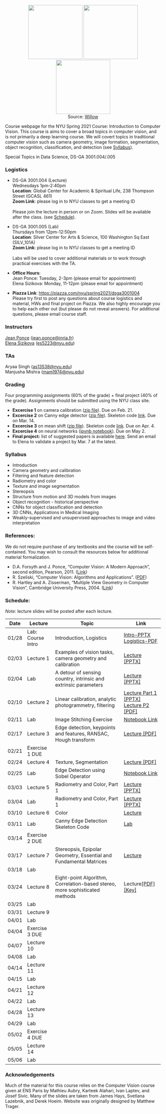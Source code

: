 <p align="center">
  <img src="https://www.di.ens.fr/willow/research/inpainting/images/new_000228/new_000228.jpg" width="175">
  <img src="https://www.di.ens.fr/willow/research/inpainting/images/new_000228/new_000228_outline.jpg" width="175">
  <img src="https://www.di.ens.fr/willow/research/inpainting/images/new_000228/new_000228_res_comb.jpg" width="175">
 <br>
  Source: <a href="https://www.di.ens.fr/willow/research/inpainting/">Willow</a>
</p>

Course webpage for the NYU Spring 2021 Course: Introduction to Computer Vision. This course is aims to cover a broad topics in computer vision, and is *not* primarily a deep learning course. We will covert topics in traditional computer vision such as camera geometry, image formation, segmentation, object recognition, classification, and detection (see [Syllabus](#Syllabus)).

Special Topics in Data Science, DS-GA 3001.004/.005

### Logistics

* DS-GA 3001.004 (Lecture) \
Wednesdays 1pm-2:40pm  \
**Location**: Global Center for Academic & Spiritual Life, 238 Thompson Street (GCASL 461)   \
**Zoom Link**: please log in to NYU classes to get a meeting ID \
\
Please join the lecture in person or on Zoom. Slides will be available after the class. (see [Schedule](#Schedule)).

* DS-GA 3001.005 (Lab) \
Thursdays from 12pm-12:50pm \
**Location**: Silver Center for Arts & Science, 100 Washington Sq East (SILV_101A) \
**Zoom Link**: please log in to NYU classes to get a meeting ID \
\
Labs will be used to cover additional materials or to work through practical exercises with the TA. 

* **Office Hours**: \
Jean Ponce: Tuesday, 2-3pm (please email for appointment) \
Elena Sizikova: Monday, 11-12pm (please email for appointment)


* **Piazza Link**: https://piazza.com/nyu/spring2021/dsga3001004  \
Please try first to post any questions about course logistics and material, HWs and final project on Piazza. We also highly encourage you to help each other out (but please do not reveal answers). For additional questions, please email course staff.


### Instructors

<a href="https://www.di.ens.fr/~ponce/">Jean Ponce</a> (jean.ponce@inria.fr)  
<a href="https://esizikova.github.io">Elena Sizikova</a> (es5223@nyu.edu)

### TAs
Aryaa Singh (as13538@nyu.edu)  
Manjusha Mishra (mam1974@nyu.edu)

### Grading

Four programming assignments (60% of the grade) + final project (40% of the
grade). Assignments should be submitted using the NYU class site.

* **Excercise 1** on camera calibration ([zip file](/homeworks/homework1.zip)).
Due on Feb. 21.
* **Excercise 2** on Canny edge detector ([zip file](/homeworks/homework2.zip)). Skeleton code [link](https://drive.google.com/file/d/1lRKhITglm_vktU0WlqYlQQm3RPoqmGMc/view?usp=sharing). 
Due on Mar. 14.
* **Excercise 3** on mean shift ([zip file](/homeworks/homework3.zip)). Skeleton code [link](https://drive.google.com/file/d/1m_8YV-0VFTrUgsCEkpwjXU8tkH6XGdVt/view?usp=sharing). 
Due on Apr. 4.
* **Excercise 4** on neural networks ([ipynb notebook](/homeworks/homework4.ipynb)). 
Due on May 2.
* **Final project:** list of suggested papers is available [here](https://docs.google.com/document/d/1_YFp39tF3h811AzrQ32mbQgN4nSp7aA2fjZfQhVNiYE/edit?usp=sharing). Send an email to Elena to validate a project by Mar. 7 at the latest. 

<a name="Syllabus"></a>
### Syllabus 
  * Introduction
  * Camera geometry and calibration
  * Filtering and feature detection
  * Radiometry and color
  * Texture and image segmentation
  * Stereopsis
  * Structure from motion and 3D models from images
  * Object recognition - historical perspective
  * CNNs for object classification and detection
  * 3D CNNs, Applications in Medical Imaging
  * Weakly-supervised and unsupervised approaches to image and video interpretation 

### References:
We do not require purchase of any textbooks and the course will be self-contained. You may wish to consult the resources below for additional material formalization. 

* D.A. Forsyth and J. Ponce, “Computer Vision: A Modern Approach”, second edition, Pearson, 2011. (<a href="https://www.pearson.com/us/higher-education/program/Forsyth-Computer-Vision-A-Modern-Approach-2nd-Edition/PGM111082.html">Link</a>)
* R. Szeliski, “Computer Vision: Algorithms and Applications”. (<a href="http://szeliski.org/Book/">PDF</a>)
* R. Hartley and A. Zisserman, “Multiple View Geometry in Computer Vision”, Cambridge University Press, 2004. (<a href="https://www.robots.ox.ac.uk/~vgg/hzbook/">Link</a>)
 
<a name="Schedule"></a>
### Schedule:

*Note*: lecture slides will be posted after each lecture.

| Date  | Lecture               | Topic | Link                                                                                          |
| ----- | --------------------- | ------| --------------------------------------------------------------------------------------------- |
| 01/28 | Lab: Course Intro     | Introduction, Logistics       | <a href="https://drive.google.com/file/d/1Tn1-kEBtDKbnQCyahhFCGyQ_ZPqXs9zq/view?usp=sharing">Intro-PPTX</a> <br ><a href="https://drive.google.com/file/d/16oKZnB7DGok3E3HPI23wQg8UdmtGhqFL/view?usp=sharing">Logistics-PDF</a> |
| 02/03 | Lecture 1             | Examples of vision tasks, camera geometry and calibration      | <a href="https://drive.google.com/file/d/1vHtN0QPGRr1YbBcqi0kSofE9SVefGuRs/view?usp=sharing">Lecture [PPTX]</a> |
| 02/04 | Lab                   | A detour of sensing country, intrinsic and extrinsic parameters      | <a href="https://drive.google.com/file/d/1GGoqXj0TlIVn_tC1FOTDzkw2RKhhTB37/view?usp=sharing">Lecture [PPTX]</a> |
| 02/10 | Lecture 2             | Linear calibration, analytic photogrammetry, filtering       | <a href="https://drive.google.com/file/d/1xspkXD5geGu678MyRcoj-uw3_rVKAUSd/view?usp=sharing">Lecture Part 1 [PPTX]</a> <br> <a href="https://drive.google.com/file/d/1al1F7Nkdtpo_F6oTKaefFWeRlVhWCXao/view?usp=sharing"> Lecture P2 [PDF]</a>  |
| 02/11 | Lab                   | Image Stitching Exercise      | <a href="https://colab.research.google.com/drive/1EjXhlIKafUG28vDwkZOEhCd-jhoa1nKP?usp=sharing">Notebook Link</a> |
| 02/17 | Lecture 3             | Edge detection, keypoints and features, RANSAC, Hough transform      | <a href="https://drive.google.com/file/d/1173gZKWAig-eDq59YP6wNP073snDGMVT/view?usp=sharing">Lecture [PDF]</a> |
| 02/21 | Exercise 1 DUE        |                                                                                                |
| 02/24 | Lecture 4             | Texture, Segmentation      | <a href="https://drive.google.com/file/d/1CeUNx0fao7zdFUGr4oyXNrJw9J2KVdrG/view?usp=sharing">Lecture [PDF]</a>  |
| 02/25 | Lab                   | Edge Detection using Sobel Operator      | <a href="https://colab.research.google.com/drive/1IvwUBgjDR9DSstSRP7YplUybcbty3Khq?usp=sharing">Notebook Link</a> |
| 03/03 | Lecture 5             | Radiometry and Color, Part 1     | <a href="https://drive.google.com/file/d/1Ak_lO6MIjctbXI8oEYvv_P0nnl0-W9n3/view?usp=sharing">Lecture [PPTX]</a>  |
| 03/04 | Lab                   | Radiometry and Color, Part 1      | <a href="https://drive.google.com/file/d/1Rj90i1CE0vVN53drYeOXpCeNCi6SsngR/view?usp=sharing">Lecture [PPTX]</a> |
| 03/10 | Lecture 6             | Color      | <a href="https://drive.google.com/file/d/1-SNFft1mLRAZusyz7hcrHaHPj4GSi37c/view?usp=sharing">Lecture</a> |
| 03/11 | Lab                   | Canny Edge Detection Skeleton Code      | <a href="https://drive.google.com/file/d/1lRKhITglm_vktU0WlqYlQQm3RPoqmGMc/view?usp=sharing">Lab</a> |
| 03/14 | Exercise 2 DUE        |                                                                                               | |
| 03/17 | Lecture 7             | Stereopsis, Epipolar Geometry, Essential and Fundamental Matrices      | <a href="https://drive.google.com/file/d/1b273t0a56YJNFnhRsT7WH_go1UhQDO9c/view?usp=sharing">Lecture</a> |
| 03/18 | Lab                   |      |  |
| 03/24 | Lecture 8             | Eight-point Algorithm, Correlation-based stereo, more sophisticated methods     | Lecture<a href="https://drive.google.com/file/d/1aB8usdbFCGkV7LBS6qmBRFYjBybJVM9Q/view?usp=sharing">[PDF]</a> <a href="https://drive.google.com/file/d/1LvHL7QmTddhSJ3WU3n37MTWGb4wCndTg/view?usp=sharing">[Key]</a>  |
| 03/25 | Lab                   |      |  |
| 03/31 | Lecture 9                   |      |  |
| 04/01 | Lab                   |      |  |
| 04/04 | Exercise 3 DUE        |                                                                                               | |
| 04/07 | Lecture 10                   |      |  |
| 04/08 | Lab                   |      |  |
| 04/14 | Lecture 11                   |      |  |
| 04/15 | Lab                   |      |  |
| 04/21 | Lecture 12                   |      |  |
| 04/22 | Lab                   |      |  |
| 04/28 | Lecture 13                   |      |  |
| 04/29 | Lab                   |      |  |
| 05/02 | Exercise 4 DUE        |                                                                                               | |
| 05/05 | Lecture 14                   |      |  |
| 05/06 | Lab                   |      |  |


### Acknowledgements
Much of the material for this course relies on the Computer Vision course given at ENS Paris by Mathieu Aubry, Karteek Alahari, Ivan Laptev, and Josef Sivic. Many of the slides are taken from James Hays, Svetlana Lazebnik, and Derek Hoeim. Website was originally designed by Matthew Trager.
